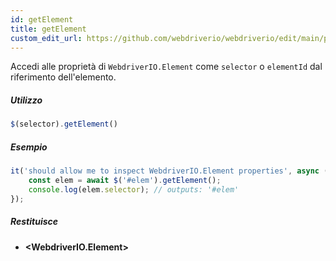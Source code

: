 ```yaml
---
id: getElement
title: getElement
custom_edit_url: https://github.com/webdriverio/webdriverio/edit/main/packages/webdriverio/src/commands/element/getElement.ts
---
```


Accedi alle proprietà di `WebdriverIO.Element` come `selector` o `elementId` dal riferimento dell'elemento.

##### Utilizzo

```js
$(selector).getElement()
```

##### Esempio

```ts title="getElement.ts"
it('should allow me to inspect WebdriverIO.Element properties', async () => {
    const elem = await $('#elem').getElement();
    console.log(elem.selector); // outputs: '#elem'
});
```

##### Restituisce

- **&lt;WebdriverIO.Element&gt;**